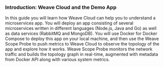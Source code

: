 ### Introduction: Weave Cloud and the Demo App

In this guide you will learn how Weave Cloud can help you to understand a microservices app. You will deploy
an app consisting of several microservices written in different languages (Node.js, Java and Go) as well as
data services (RabbitMQ and MongoDB). You will use Docker for Docker Compose to deploy this app on
your local machine, and then use the Weave Scope Probe to push metrics to Weave Cloud to observe the
topology of the app and explore how it works. Weave Scope Probe monitors the network traffic and builds the
topology graph in real-time, augmented with metadata from Docker API along with various system metrics.
